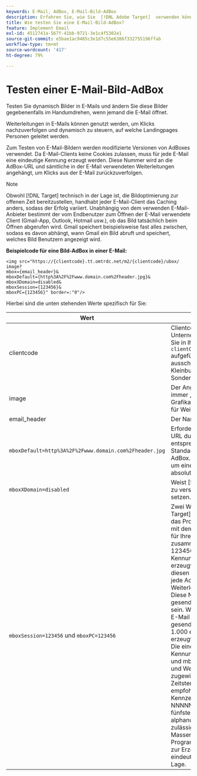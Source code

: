 ```yaml
---
keywords: E-Mail, AdBox, E-Mail-Bild-AdBox
description: Erfahren Sie, wie Sie  [!DNL Adobe Target]  verwenden können, um Bilder in E-Mails dynamisch zu testen und diese Bilder sogar spontan zu ändern, wenn jemand die E-Mail öffnet.
title: Wie testen Sie eine E-Mail-Bild-AdBox?
feature: Implement Email
exl-id: 4512741a-567f-41bb-9721-3e1c4f5302e1
source-git-commit: e5bae1ac9485c3e1d7c55e6386f332755196ffab
workflow-type: tm+mt
source-wordcount: '417'
ht-degree: 79%

---
```


# Testen einer E-Mail-Bild-AdBox

Testen Sie dynamisch Bilder in E-Mails und ändern Sie diese Bilder gegebenenfalls im Handumdrehen, wenn jemand die E-Mail öffnet.

Weiterleitungen in E-Mails können genutzt werden, um Klicks nachzuverfolgen und dynamisch zu steuern, auf welche Landingpages Personen geleitet werden.

Zum Testen von E-Mail-Bildern werden modifizierte Versionen von AdBoxes verwendet. Da E-Mail-Clients keine Cookies zulassen, muss für jede E-Mail eine eindeutige Kennung erzeugt werden. Diese Nummer wird an die AdBox-URL und sämtliche in der E-Mail verwendeten Weiterleitungen angehängt, um Klicks aus der E-Mail zurückzuverfolgen.

>[!NOTE]
>
>Obwohl [!DNL Target] technisch in der Lage ist, die Bildoptimierung zur offenen Zeit bereitzustellen, handhabt jeder E-Mail-Client das Caching anders, sodass der Erfolg variiert. Unabhängig von dem verwenden E-Mail-Anbieter bestimmt der vom Endbenutzer zum Öffnen der E-Mail verwendete Client (Gmail-App, Outlook, Hotmail usw.), ob das Bild tatsächlich beim Öffnen abgerufen wird. Gmail speichert beispielsweise fast alles zwischen, sodass es davon abhängt, wann Gmail ein Bild abruft und speichert, welches Bild Benutzern angezeigt wird.

**Beispielcode für eine Bild-AdBox in einer E-Mail:**

```
<img src="https://{clientcode}.tt.omtrdc.net/m2/​{clientcode}/ubox/​image?
mbox={email_header}&
mboxDefault=​{http%3A%2F%2Fwww.domain.com%2Fheader.jpg}&
mboxXDomain=disabled&
mboxSession={123456}&
mboxPC={123456}" border=:"0"/>
```

Hierbei sind die unten stehenden Werte spezifisch für Sie:

| Wert | Beschreibung |
|--- |--- |
| clientcode | Clientcode Ihres Unternehmens. Diese finden Sie in Ihrer at.js-Liste, die als `clientCode='yourclientcode'` aufgeführt ist. Er besteht ausschließlich aus Kleinbuchstaben ohne Sonderzeichen. |
| image | Der Angebotstyp. Er ist immer „image“ für Grafikanzeigen und „page“ für Weiterleitungen. |
| email_header | Der Name der AdBox. |
| `mboxDefault=http%3A%2F%2Fwww.domain.com%2Fheader.jpg` | Erforderlich. Ersetzen Sie die URL durch den entsprechenden Standardinhalt für Ihre AdBox. Hierbei muss es sich um einen URL-codierten, absoluten Verweis handeln. |
| `mboxXDomain=disabled` | Weist [!DNL Target] an, nicht zu versuchen, ein Cookie zu setzen. |
| `mboxSession=123456` und `mboxPC=123456` | Zwei Werte, die von [!DNL Target] benötigt werden, um das Profil dieses Benutzers mit dem vorhandenen Profil für Ihre Site zusammenzuführen. 123456 ist die eindeutige Kennung, die für die E-Mail erzeugt wird. Fügen sie diesen Wert dynamisch in jede AdBox- und Weiterleitungs-URL ein. Diese Nummer muss für jede gesendete E-Mail eindeutig sein. Wird eine wöchentliche E-Mail an 1.000 Personen gesendet, müssen also 1.000 eindeutige Kennungen erzeugt werden.<br />Die eindeutige E-Mail-Kennung muss mboxSession und mboxPC in jeder AdBox- und Weiterleitungs-URL zugewiesen werden. Zeitstempel-NNNNN ist das empfohlene Format für diese Kennzeichnung, wobei NNNNN eine zufällige fünfstellige Zahl ist. Jedes alphanumerische Format ist zulässig. Einige Services für Massen-E-Mails sowie jede Programmiersprache sind zur Erzeugung dieser eindeutigen Kennung in der Lage. |

